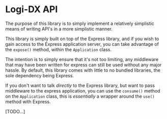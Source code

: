 # Logi-DX API

The purpose of this library is to simply implement a relatively 
simplistic means of writing API's in a more simplistic manner.

This library is simply built on top of the Express library, 
and if you wish to gain access to the Express application server, 
you can take advantage of the  ```expose()``` method, within the 
```Application``` class.

The intention is to simply ensure that it's not too limiting,
any middleware that may have been written for express can still be 
used without any major hassle. By default, this library comes with 
little to no bundled libraries, the sole dependency being Express.

If you don't want to talk *directly* to the Express library, but want 
to pass middleware to the express application, you can use the ```consume()```
method on the ```Application``` class, this is *essentially* a wrapper 
around the ```use()``` method with Express.

[TODO...]